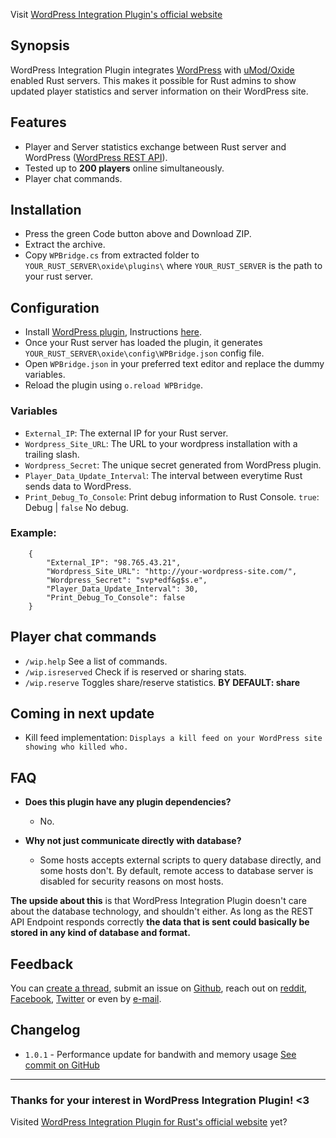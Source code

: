 
Visit [WordPress Integration Plugin's official website](https://wpbridge.danlevi.no/)

## Synopsis

WordPress Integration Plugin integrates [WordPress](https://wordpress.org/) with [uMod/Oxide](https://umod.org/games/rust) enabled Rust servers. This makes it possible for Rust admins to show updated player statistics and server information on their WordPress site.

## Features

+ Player and Server statistics exchange between Rust server and WordPress ([WordPress REST API](https://developer.wordpress.com/docs/api/)).
+ Tested up to **200 players** online simultaneously.
+ Player chat commands.

## Installation

+ Press the green Code button above and Download ZIP.
+ Extract the archive.
+ Copy `WPBridge.cs` from extracted folder to `YOUR_RUST_SERVER\oxide\plugins\` where `YOUR_RUST_SERVER` is the path to your rust server.

## Configuration

+ Install [WordPress plugin](https://wordpress.org/plugins/wpbridge-for-rust/), Instructions [here](https://github.com/Dan-Levi/wpbridge-wordpress).
+ Once your Rust server has loaded the plugin, it generates `YOUR_RUST_SERVER\oxide\config\WPBridge.json` config file.
+ Open `WPBridge.json` in your preferred text editor and replace the dummy variables.
+ Reload the plugin using `o.reload WPBridge`.

### Variables
+ `External_IP`: The external IP for your Rust server.
+ `Wordpress_Site_URL`: The URL to your wordpress installation with a trailing slash.
+ `Wordpress_Secret`: The unique secret generated from WordPress plugin.
+ `Player_Data_Update_Interval`: The interval between everytime Rust sends data to WordPress.
+ `Print_Debug_To_Console`: Print debug information to Rust Console. `true`: Debug | `false` No debug.


### Example:

        {
            "External_IP": "98.765.43.21",
            "Wordpress_Site_URL": "http://your-wordpress-site.com/",
            "Wordpress_Secret": "svp*edf&g$s.e",
            "Player_Data_Update_Interval": 30,
            "Print_Debug_To_Console": false
        }

## Player chat commands

+ `/wip.help` See a list of commands.
+ `/wip.isreserved` Check if is reserved or sharing stats.
+ `/wip.reserve` Toggles share/reserve statistics. **BY DEFAULT: share**

## Coming in next update
+ Kill feed implementation: `Displays a kill feed on your WordPress site showing who killed who.`



## FAQ
+ **Does this plugin have any plugin dependencies?**
  + No.
+ **Why not just communicate directly with database?**
  
  + Some hosts accepts external scripts to query database directly, and some hosts don't.
  By default, remote access to database server is disabled for security reasons on most hosts.

**The upside about this** is that WordPress Integration Plugin doesn't care about the database technology, and shouldn't either. As long as the REST API Endpoint responds correctly **the data that is sent could basically be stored in any kind of database and format.**

## Feedback
You can [create a thread](https://umod.org/community/word-press-integration-plugin/thread/create), submit an issue on [Github](https://github.com/Dan-Levi), reach out on [reddit](https://www.reddit.com/user/Danbannan), [Facebook](https://www.facebook.com/danlevi.no/), [Twitter](https://twitter.com/DanLeviH) or even by [e-mail](danbannan@gmail.com).

## Changelog
+ `1.0.1` - Performance update for bandwith and memory usage [See commit on GitHub](https://github.com/Dan-Levi/wpbridge-rust/commit/377b3347d0c9a9e853d30f632ce5019466ea95aa)  

---

### **Thanks** for your interest in WordPress Integration Plugin! <3
Visited [WordPress Integration Plugin for Rust's official website](https://wpbridge.danlevi.no/) yet?